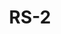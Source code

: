 ---
layout: 'zone'
categories: 
  - 'zones'
title: 'RS-2'
description: 'Residential Single-Unit District'
District_type_code: 'RS-2'
Old_zoning_ordinance_code: ''
Zone_Type: '4'
Old_Description: 'Single family homes'
Juan_Description: 'Detached, single family homes.'
District_Title: 'Residential Single-Unit District'
Zoning_Code_Section: '17-2-0102'
Floor_Area_Ratio: '0.65'
Maximum_Building_Height: '30 ft for detached house. None for schools and churches.'
Lot_Area_per_Unit: '5000'
Front_Yard_Setback: '20ft, or 16% of lot depth, whichever is less. Alternatively, setback can be the average front yard depth of nearest 2 lots.'
Side_Setback: 'Detached house: Combined width of side setbacks must equal 30% of lot width, with neither setback less than 4 feet or 10% of lot width (whichever is greater.)
Churches and schools: 15 feet or 50% of building height, whichever is greater.'
Rear_Yard_Setback: '50 ft or 28% of lot depth, whichever is less.'
Rear_Yard_Open_Space: '400 sq ft per dwelling unit, or 6.5% of the lot area, which ever is greater.'
On_Site_Open_Space: 'N/A'
---